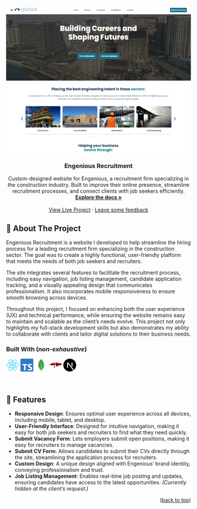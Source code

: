 <a id="readme-top"></a>

<!-- PROJECT LOGO -->
<br />
<div align="center">
  <a href="https://github.com/jloizel/Engenious">
    <img src="https://github.com/jloizel/jloizel.github.io/blob/main/public/images/Engenious/1.png" alt="Logo" width="auto" height="400">
  </a>

<h3 align="center">Engenious Recruitment</h3>

  <p align="center">
    Custom-designed website for Engenious, a recruitment firm specializing in the construction industry. Built to improve their online presence, streamline recruitment processes, and connect clients with job seekers efficiently.
    <br />
    <a href="https://github.com/jloizel/Engenious"><strong>Explore the docs »</strong></a>
    <br />
    <br />
    <a href="https://www.engenious.co/">View Live Project</a>
    ·
    <a href="https://github.com/jloizel/Engenious/issues/new?labels=bug&template=bug-report---.md">Leave some feedback</a>
<!--     ·
    <a href="https://github.com/jloizel/Engenious/issues/new?labels=enhancement&template=feature-request---.md">Request Feature</a> -->
  </p>
</div>


<!-- ABOUT THE PROJECT -->
## 📝 About The Project

Engenious Recruitment is a website I developed to help streamline the hiring process for a leading recruitment firm specializing in the construction sector. The goal was to create a highly functional, user-friendly platform that meets the needs of both job seekers and recruiters.

The site integrates several features to facilitate the recruitment process, including easy navigation, job listing management, candidate application tracking, and a visually appealing design that communicates professionalism. It also incorporates mobile responsiveness to ensure smooth browsing across devices.

Throughout this project, I focused on enhancing both the user experience (UX) and technical performance, while ensuring the website remains easy to maintain and scalable as the client’s needs evolve. This project not only highlights my full-stack development skills but also demonstrates my ability to collaborate with clients and tailor digital solutions to their business needs.


### Built With (***non-exhaustive***)

<code><img src="https://github.com/jloizel/jloizel/blob/main/Assets/react-color.svg" alt="react" height="35px"/></code>
<code><img src="https://github.com/jloizel/jloizel/blob/main/Assets/typescript-color.svg" alt="typescript" height="35px"/></code>
<code><img src="https://github.com/jloizel/jloizel/blob/main/Assets/mongodb-color.svg" alt="mongodb" height="35px"/></code>
<code><img src="https://github.com/jloizel/jloizel/blob/main/Assets/mongoose-color.svg" alt="mongoose" height="35px"/></code>
<code><img src="https://github.com/jloizel/jloizel/blob/main/Assets/nextdotjs-color.svg" alt="nextJS" height="35px"/></code>

</br>

## 🚀 Features

- **Responsive Design**: Ensures optimal user experience across all devices, including mobile, tablet, and desktop.
- **User-Friendly Interface**: Designed for intuitive navigation, making it easy for both job seekers and recruiters to find what they need quickly.
- **Submit Vacancy Form**: Lets employers submit open positions, making it easy for recruiters to manage vacancies.
- **Submit CV Form**: Allows candidates to submit their CVs directly through the site, streamlining the application process for recruiters.
- **Custom Design**: A unique design aligned with Engenious’ brand identity, conveying professionalism and trust.
- **Job Listing Management**: Enables real-time job posting and updates, ensuring candidates have access to the latest opportunities. *(Currently hidden at the client’s request.)*

<p align="right">(<a href="#readme-top">back to top</a>)</p>
